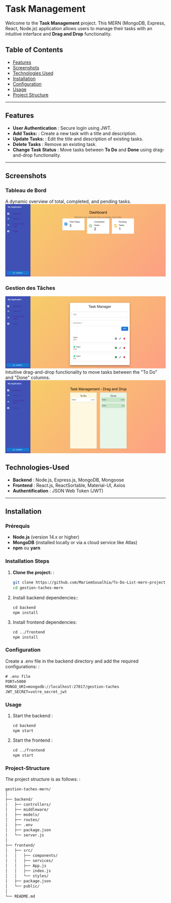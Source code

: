 # Task Management

Welcome to the **Task Management** project. This MERN (MongoDB, Express, React, Node.js) application allows users to manage their tasks with an intuitive interface and **Drag and Drop** functionality.

## Table of Contents

- [Features](#Features)
- [Screenshots](#Screenshots)
- [Technologies Used](#Technologies-Used)
- [Installation](#Installation)
- [Configuration](#Configuration)
- [Usage](#Usage)
- [Project Structure](#Project-Structure)

---

## Features

- **User Authentication** : Secure login using JWT.
- **Add Tasks:** : Create a new task with a title and description.
- **Update Tasks:** : Edit the title and description of existing tasks.
- **Delete Tasks** : Remove an existing task.
- **Change Task Status** : Move tasks between **To Do** and **Done** using drag-and-drop functionality.

---

## Screenshots

### Tableau de Bord

A dynamic overview of total, completed, and pending tasks.
![Dashboard](public/screenshots/dashbord.png)

### Gestion des Tâches

![Tasks](public/screenshots/taskManager.png)
Intuitive drag-and-drop functionality to move tasks between the "To Do" and "Done" columns.
![Tasks](public/screenshots/draganddrop.png)

## Technologies-Used

- **Backend** : Node.js, Express.js, MongoDB, Mongoose
- **Frontend** : React.js, ReactSortable, Material-UI, Axios
- **Authentification** : JSON Web Token (JWT)

---

## Installation

### Prérequis

- **Node.js** (version 14.x or higher)
- **MongoDB** (installed locally or via a cloud service like Atlas)
- **npm** ou **yarn**

### Installation Steps

1. **Clone the project:** :

   ```bash
   git clone https://github.com/MariemSoualhia/To-Do-List-mern-project.git
   cd gestion-taches-mern

   ```

2. Install backend dependencies::

   ```
   cd backend
   npm install
   ```

3. Install frontend dependencies:

   ```
   cd ../frontend
   npm install

   ```

### Configuration

Create a .env file in the backend directory and add the required configurations: :

```
# .env file
PORT=5000
MONGO_URI=mongodb://localhost:27017/gestion-taches
JWT_SECRET=votre_secret_jwt
```

### Usage

1. Start the backend :
   ```
   cd backend
   npm start
   ```
2. Start the frontend :
   ```
   cd ../frontend
   npm start
   ```

### Project-Structure

The project structure is as follows: :

```
gestion-taches-mern/
│
├── backend/
│   ├── controllers/
│   ├── middleware/
│   ├── models/
│   ├── routes/
│   ├── .env
│   ├── package.json
│   └── server.js
│
├── frontend/
│   ├── src/
│   │   ├── components/
│   │   ├── services/
│   │   ├── App.js
│   │   ├── index.js
│   │   └── styles/
│   ├── package.json
│   └── public/
│
└── README.md

```
